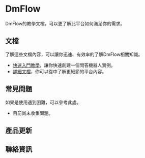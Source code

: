 # DmFlow
 
 DmFlow的教學文檔，可以更了解此平台如何滿足你的需求。

## 文檔
了解這些文檔內容，可以讓你迅速、有效率的了解DmFlow相關知識。
 - [快速入門教學](tutorials/intro/index.md)，讓你快速創建一個問答機器人實例。
 - [詳細文檔](tutorials/docs/index.md)，你可以從中了解更細節的平台內容。
 
## 常見問題
 如果是使用遇到困難，可以參考此處。
 - 目前尚未收集問題。
 
## 產品更新

## 聯絡資訊
 